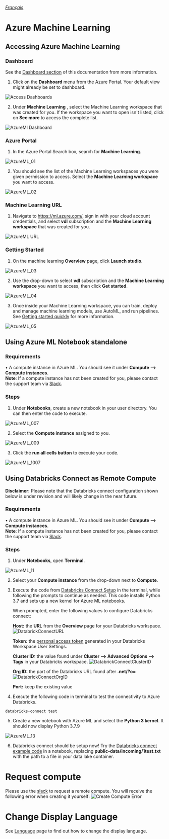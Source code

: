 _[Français](../fr/AzureML)_
# Azure Machine Learning
## Accessing Azure Machine Learning
### Dashboard

See the [Dashboard section](Dashboards.md) of this documentation from more information.  
1. Click on the **Dashboard** menu from the Azure Portal. Your default view might already be set to dashboard.  

![Access Dashboards](images/AccessDashboard.png)

2. Under **Machine Learning** , select the Machine Learning workspace that was created for you. If the workspace you want to open isn't listed, click on **See more** to access the complete list.

![AzureMl Dashboard](images/AzureMLDashboard.png)

### Azure Portal

1.	In the Azure Portal Search box, search for **Machine Learning**.

![AzureML_01](images/AzureML_01.png)  

2.	You should see the list of the Machine Learning workspaces you were given permission to access. Select the **Machine Learning workspace** you want to access.

![AzureML_02](images/AzureML_02.png)

### Machine Learning URL
1. Navigate to https://ml.azure.com/, sign in with your cloud account credentials, and select **vdl** subscription and the **Machine Learning workspace** that was created for you.  

![AzureML URL](images/AzureMlURL.PNG)






### Getting Started

1.	On the machine learning **Overview** page, click **Launch studio**.

![AzureML_03](images/AzureML_03.png)  

2.	Use the drop-down to select **vdl** subscription and the **Machine Learning workspace** you want to access, then click **Get started**.

![AzureML_04](images/AzureML_04.png)

3. Once inside your Machine Learning workspace, you can train, deploy and manage machine learning models, use AutoML, and run pipelines. See [Getting started quickly]( https://docs.microsoft.com/en-us/azure/machine-learning/) for more information.

![AzureML_05](images/AzureML_05.png)  

## Using Azure ML Notebook standalone
### Requirements

•	A compute instance in Azure ML. You should see it under **Compute --> Compute instances**.
</br> **Note**: If a compute instance has not been created for you, please contact the support team via [Slack](https://cae-eac.slack.com).

### Steps

1.	Under **Notebooks**, create a new notebook in your user directory. You can then enter the code to execute.

![AzureML_007](images/CreateFile.png)  

2.	Select the **Compute instance** assigned to you.

![AzureML_009](images/SelectInstanceCompute.png)

3.	Click the **run all cells button** to execute your code.

![AzureML_1007](images/RunCells.png)


## Using Databricks Connect as Remote Compute

**Disclaimer:** Please note that the Databricks connect configuration shown below is under revision and will likely change in the near future.

### Requirements

•	A compute instance in Azure ML. You should see it under **Compute --> Compute instances**.
</br> **Note**: If a compute instance has not been created for you, please contact the support team via [Slack](https://cae-eac.slack.com).

### Steps

1.	Under **Notebooks**, open **Terminal**.

![AzureML_11](images/AzureML_11.png)  

2. Select your **Compute instance** from the drop-down next to **Compute**.

3.  Execute the code from [Databricks Connect Setup](https://github.com/StatCan/cae-eac/blob/master/Examples/AzureML/Databricks-Connect-Setup.txt) in the terminal, while following the prompts to continue as needed. This code installs Python 3.7 and sets up a new kernel for Azure ML notebooks.

    When prompted, enter the following values to configure Databricks connect:

      **Host:** the **URL** from the **Overview** page for your Databricks workspace.
        ![DatabrickConnectURL](images/DatabrickConnectURL.PNG)

      **Token:** the [personal access token](https://docs.microsoft.com/en-us/azure/databricks/dev-tools/api/latest/authentication#--generate-a-personal-access-token) generated in your Databricks Workspace User Settings.

      **Cluster ID:** the value found under **Cluster --> Advanced Options --> Tags** in your Databricks workspace.
     ![DatabrickConnectClusterID](images/DatabrickConnectClusterID.PNG)

      **Org ID:** the part of the Databricks URL found after **.net/?o=**
      ![DatabrickConnectOrgID](images/DatabrickConnectOrgID.PNG)


      **Port:** keep the existing value

4.	Execute the following code in terminal to test the connectivity to Azure Databricks.
```
databricks-connect test
```

5.	Create a new notebook with Azure ML and select the **Python 3 kernel**. It should now display Python 3.7.9

![AzureML_13](images/AzureML_13.png)  

6.	Databricks connect should be setup now! Try the [Databricks connect example code](https://github.com/StatCan/cae-eac/blob/master/Examples/AzureML/Databricks-Connect-Example.txt) in a notebook, replacing **public-data/incoming/1test.txt** with the path to a file in your data lake container.

# Request compute
Please use the [slack](https://cae-eac.slack.com)  to request a remote compute. You will receive the following error when creating it yourself:
![Create Compute Error](images/AzureMLCreateComputeError.png)

# Change Display Language
See [Language](Language.md) page to find out how to change the display language.
